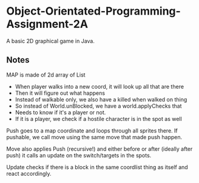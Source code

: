 # Object-Orientated-Programming-Assignment-2A
A basic 2D graphical game in Java.

## Notes
MAP is made of 2d array of List<Sprite>
- When player walks into a new coord, it will look up all that are there
- Then it will figure out what happens
- Instead of walkable only, we also have a killed when walked on thing
- So instead of World.unBlocked, we have a world.applyChecks that 
- Needs to know if it's a player or not.
- If it is a player, we check if a hostile character is in the spot as well

Push goes to a map coordinate and loops through all sprites there. If pushable,
we call move using the same move that made push happen.

Move also applies Push (recursive!) and either before or after (ideally after
push) it calls an update on the switch/targets in the spots.

Update checks if there is a block in the same coordlist thing as itself and 
react accordingly.




